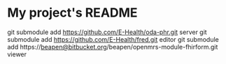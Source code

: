 # My project's README

git submodule add https://github.com/E-Health/oda-phr.git server
git submodule add https://github.com/E-Health/fred.git editor
git submodule add https://beapen@bitbucket.org/beapen/openmrs-module-fhirform.git viewer
